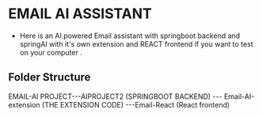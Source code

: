 # EMAIL AI ASSISTANT
 - Here is an AI powered Email assistant with springboot backend and springAI with it's own extension and REACT frontend if you want to test on your computer .
## Folder Structure
EMAIL-AI PROJECT---AIPROJECT2 (SPRINGBOOT BACKEND)
                --- Email-AI-extension (THE EXTENSION CODE)
                 ---Email-React (React frontend)


